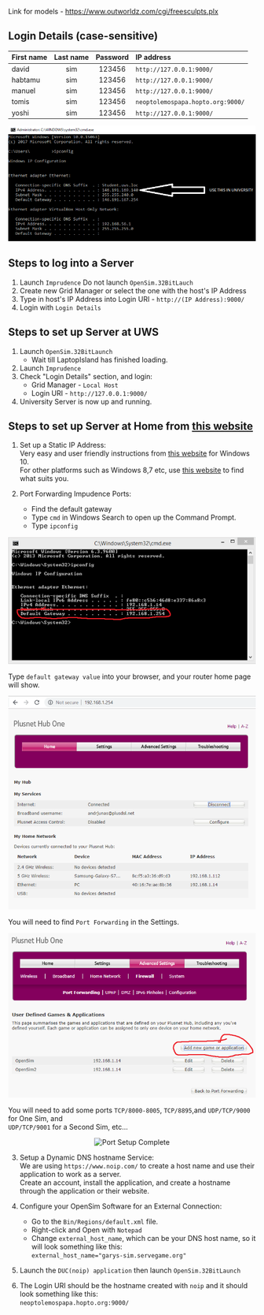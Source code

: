  Link for models - https://www.outworldz.com/cgi/freesculpts.plx
 
## Login Details (case-sensitive)
| First name | Last name | Password | IP address |
| :--- | :---: | :---: |:--- |
| david | sim | 123456 | ```http://127.0.0.1:9000/``` |
| habtamu | sim | 123456 | ```http://127.0.0.1:9000/``` |
| manuel | sim | 123456 | ```http://127.0.0.1:9000/``` |
| tomis | sim | 123456 | ```neoptolemospapa.hopto.org:9000/```|
| yoshi | sim | 123456 | ```http://127.0.0.1:9000/``` |

<p align="center">
  <img src="https://github.com/yuchingho/VirtualWorld/blob/master/README%20Images/University%20IPv4.png?raw=true" alt="Univerisity IPv4"/>
</p>

## Steps to log into a Server
1. Launch ```Imprudence``` Do not launch ```OpenSim.32BitLauch```
2. Create new Grid Manager or select the one with the host's IP Address
3. Type in host's IP Address into Login URI - ```http://(IP Address):9000/```
4. Login with ```Login Details```

## Steps to set up Server at UWS
1. Launch ```OpenSim.32BitLaunch```
   - Wait till LaptopIsland has finished loading.
2. Launch ```Imprudence```
3. Check "Login Details" section, and login:
   - Grid Manager - ```Local Host```
   - Login URI - ```http://127.0.0.1:9000/```
4. University Server is now up and running.

## Steps to set up Server at Home from [this website](https://chapter-and-metaverse.blogspot.com/2008/11/3-remotely-connecting-to-standalone-sim.html)
1. Set up a Static IP Address:\
Very easy and user friendly instructions from [this website](https://portforward.com/networking/static-ip-windows-10.htm) for Windows 10.\
For other platforms such as Windows 8,7 etc, use [this website](https://portforward.com/networking/staticip.htm) to find what suits you.

2. Port Forwarding Impudence Ports:
   - Find the default gateway
   - Type ```cmd``` in Windows Search to open up the Command Prompt.
   - Type ```ipconfig```
<p align="center">
  <img src="https://github.com/yuchingho/VirtualWorld/blob/master/README%20Images/DefaultGateway.png?raw=true" alt="DefaultGateway"/>
</p>

Type ```default gateway value``` into your browser, and your router home page will show.
<p align="center">
  <img src="https://github.com/yuchingho/VirtualWorld/blob/master/README%20Images/Home%20Page.png?raw=true" alt="Home Page"/>
</p>

You will need to find ```Port Forwarding``` in the Settings.
<p align="center">
  <img src="https://github.com/yuchingho/VirtualWorld/blob/master/README%20Images/Port%20Initialize.png?raw=true" alt="Port Initialize"/>
</p>

You will need to add some ports ```TCP/8000-8005```, ```TCP/8895```,and ```UDP/TCP/9000``` for One Sim, and\
```UDP/TCP/9001``` for a Second Sim, etc...
<p align="center">
  <img src="https://github.com/yuchingho/VirtualWorld/blob/master/README%20Images/Port%20Setup%20Complete.png?raw=true" alt="Port Setup Complete"/>
</p>

3. Setup a Dynamic DNS hostname Service:\
We are using ```https://www.noip.com/``` to create a host name and use their application to work as a server.\
Create an account, install the application, and create a hostname through the application or their website.

4. Configure your OpenSim Software for an External Connection:
   - Go to the ```Bin/Regions/default.xml``` file.
   - Right-click and Open with ```Notepad```
   - Change ```external_host_name```, which can be your DNS host name, so it will look something like this:\
    ```external_host_name="garys-sim.servegame.org"```

5. Launch the ```DUC(noip) application``` then launch ```OpenSim.32BitLaunch```

6. The Login URI should be the hostname created with ```noip``` and it should look something like this:\
```neoptolemospapa.hopto.org:9000/```